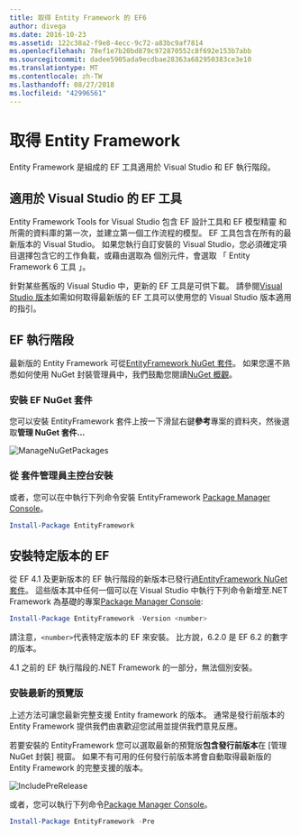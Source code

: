 ```yaml
---
title: 取得 Entity Framework 的 EF6
author: divega
ms.date: 2016-10-23
ms.assetid: 122c38a2-f9e8-4ecc-9c72-a83bc9af7814
ms.openlocfilehash: 78ef1e7b20bd879c972870552c8f692e153b7abb
ms.sourcegitcommit: dadee5905ada9ecdbae28363a682950383ce3e10
ms.translationtype: MT
ms.contentlocale: zh-TW
ms.lasthandoff: 08/27/2018
ms.locfileid: "42996561"
---
```

# <a name="get-entity-framework"></a>取得 Entity Framework
Entity Framework 是組成的 EF 工具適用於 Visual Studio 和 EF 執行階段。

## <a name="ef-tools-for-visual-studio"></a>適用於 Visual Studio 的 EF 工具

Entity Framework Tools for Visual Studio 包含 EF 設計工具和 EF 模型精靈 和所需的資料庫的第一次，並建立第一個工作流程的模型。 EF 工具包含在所有的最新版本的 Visual Studio。 如果您執行自訂安裝的 Visual Studio，您必須確定項目選擇包含它的工作負載，或藉由選取為 個別元件，會選取 「 Entity Framework 6 工具 」。

針對某些舊版的 Visual Studio 中，更新的 EF 工具是可供下載。 請參閱[Visual Studio 版本](~/ef6/what-is-new/visual-studio.md)如需如何取得最新版的 EF 工具可以使用您的 Visual Studio 版本適用的指引。

## <a name="ef-runtime"></a>EF 執行階段

最新版的 Entity Framework 可從[EntityFramework NuGet 套件](http://nuget.org/packages/EntityFramework/)。 如果您還不熟悉如何使用 NuGet 封裝管理員中，我們鼓勵您閱讀[NuGet 概觀](https://docs.microsoft.com/nuget/consume-packages/overview-and-workflow)。

### <a name="installing-the-ef-nuget-package"></a>安裝 EF NuGet 套件

您可以安裝 EntityFramework 套件上按一下滑鼠右鍵**參考**專案的資料夾，然後選取**管理 NuGet 套件...**

![ManageNuGetPackages](~/ef6/media/managenugetpackages.png)

### <a name="installing-from-package-manager-console"></a>從 套件管理員主控台安裝

或者，您可以在中執行下列命令安裝 EntityFramework [Package Manager Console](http://docs.nuget.org/docs/start-here/using-the-package-manager-console)。

``` powershell
Install-Package EntityFramework
```

## <a name="installing-a-specific-version-of-ef"></a>安裝特定版本的 EF

從 EF 4.1 及更新版本的 EF 執行階段的新版本已發行過[EntityFramework NuGet 套件](https://www.nuget.org/packages/EntityFramework/)。 這些版本其中任何一個可以在 Visual Studio 中執行下列命令新增至.NET Framework 為基礎的專案[Package Manager Console](http://docs.nuget.org/docs/start-here/using-the-package-manager-console):

``` powershell
Install-Package EntityFramework -Version <number>
```

請注意，`<number>`代表特定版本的 EF 來安裝。 比方說，6.2.0 是 EF 6.2 的數字的版本。   

4.1 之前的 EF 執行階段的.NET Framework 的一部分，無法個別安裝。

### <a name="installing-the-latest-preview"></a>安裝最新的預覽版

上述方法可讓您最新完整支援 Entity framework 的版本。 通常是發行前版本的 Entity Framework 提供我們由衷歡迎您試用並提供我們意見反應。

若要安裝的 EntityFramework 您可以選取最新的預覽版**包含發行前版本**在 [管理 NuGet 封裝] 視窗。 如果不有可用的任何發行前版本將會自動取得最新版的 Entity Framework 的完整支援的版本。

![IncludePreRelease](~/ef6/media/includeprerelease.png)

或者，您可以執行下列命令[Package Manager Console](http://docs.nuget.org/docs/start-here/using-the-package-manager-console)。

``` powershell
Install-Package EntityFramework -Pre
```
